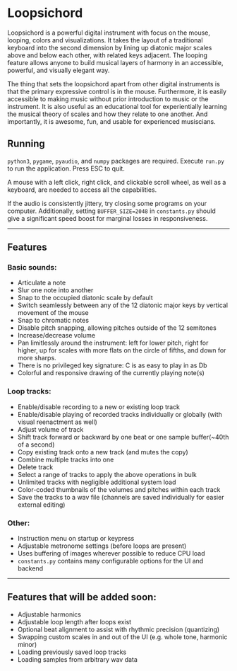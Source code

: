 # Loopsichord

Loopsichord is a powerful digital instrument with focus on the mouse, looping, colors and visualizations. It takes the layout of a traditional keyboard into the second dimension by lining up diatonic major scales above and below each other, with related keys adjacent. The looping feature allows anyone to build musical layers of harmony in an accessible, powerful, and visually elegant way.

The thing that sets the loopsichord apart from other digital instruments is that the primary expressive control is in the mouse. Furthermore, it is easily accessible to making music without prior introduction to music or the instrument. It is also useful as an educational tool for experientially learning the musical theory of scales and how they relate to one another. And importantly, it is awesome, fun, and usable for experienced musiscians.

## Running

```python3```, ```pygame```, ```pyaudio```, and ```numpy``` packages are required. Execute ```run.py``` to run the application. Press ESC to quit.

A mouse with a left click, right click, and clickable scroll wheel, as well as a keyboard, are needed to access all the capabilities.

If the audio is consistently jittery, try closing some programs on your computer. Additionally, setting ```BUFFER_SIZE=2048``` in ```constants.py``` should give a significant speed boost for marginal losses in responsiveness.

---

## Features
### Basic sounds:
 - Articulate a note
 - Slur one note into another
 - Snap to the occupied diatonic scale by default
 - Switch seamlessly between any of the 12 diatonic major keys by vertical movement of the mouse
 - Snap to chromatic notes
 - Disable pitch snapping, allowing pitches outside of the 12 semitones
 - Increase/decrease volume
 - Pan limitlessly around the instrument: left for lower pitch, right for higher, up for scales with more flats on the circle of fifths, and down for more sharps. 
 - There is no privileged key signature: C is as easy to play in as Db
 - Colorful and responsive drawing of the currently playing note(s)
### Loop tracks:
 - Enable/disable recording to a new or existing loop track
 - Enable/disable playing of recorded tracks individually or globally (with visual reenactment as well)
 - Adjust volume of track
 - Shift track forward or backward by one beat or one sample buffer(~40th of a second)
 - Copy existing track onto a new track (and mutes the copy)
 - Combine multiple tracks into one
 - Delete track
 - Select a range of tracks to apply the above operations in bulk
 - Unlimited tracks with negligible additional system load
 - Color-coded thumbnails of the volumes and pitches within each track
 - Save the tracks to a wav file (channels are saved individually for easier external editing)
### Other:
 - Instruction menu on startup or keypress
 - Adjustable metronome settings (before loops are present)
 - Uses buffering of images wherever possible to reduce CPU load
 - ```constants.py``` contains many configurable options for the UI and backend
 
 ---
 
## Features that will be added soon:
 - Adjustable harmonics
 - Adjustable loop length after loops exist
 - Optional beat alignment to assist with rhythmic precision (quantizing)
 - Swapping custom scales in and out of the UI (e.g. whole tone, harmonic minor)
 - Loading previously saved loop tracks
 - Loading samples from arbitrary wav data


